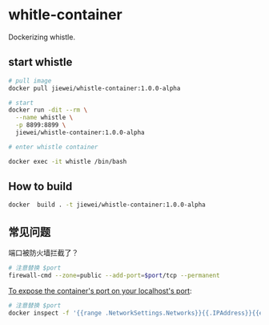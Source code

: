 # whitle-container

Dockerizing whistle.

## start whistle

```sh
# pull image
docker pull jiewei/whistle-container:1.0.0-alpha

# start
docker run -dit --rm \
  --name whistle \
  -p 8899:8899 \
  jiewei/whistle-container:1.0.0-alpha

# enter whistle container

docker exec -it whistle /bin/bash
```

## How to build

```sh
docker  build . -t jiewei/whistle-container:1.0.0-alpha
```

## 常见问题

端口被防火墙拦截了？

```sh
# 注意替换 $port
firewall-cmd --zone=public --add-port=$port/tcp --permanent
```

[To expose the container's port on your localhost's port](https://github.com/wsargent/docker-cheat-sheet#exposing-ports):

```sh
# 注意替换 $port
docker inspect -f '{{range .NetworkSettings.Networks}}{{.IPAddress}}{{end}}' whistle | { read ip; iptables -t nat -A DOCKER -p tcp --dport $port -j DNAT --to-destination $ip:8899 ; echo ip=$ip}
```
